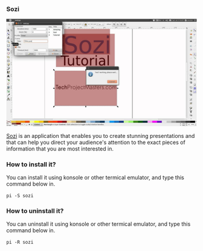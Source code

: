 ### Sozi

![Image courtesy of scoop.it](/public/Images/sozi.png)

[Sozi](https://sozi.baierouge.fr/) is an application that enables you to create stunning presentations and that can help you direct your audience's attention to the exact pieces of information that you are most interested in.

### How to install it?

You can install it using konsole or other termical emulator, and type this command below in.
```
pi -S sozi
```

### How to uninstall it?

You can uninstall it using konsole or other termical emulator, and type this command below in.
```
pi -R sozi
```